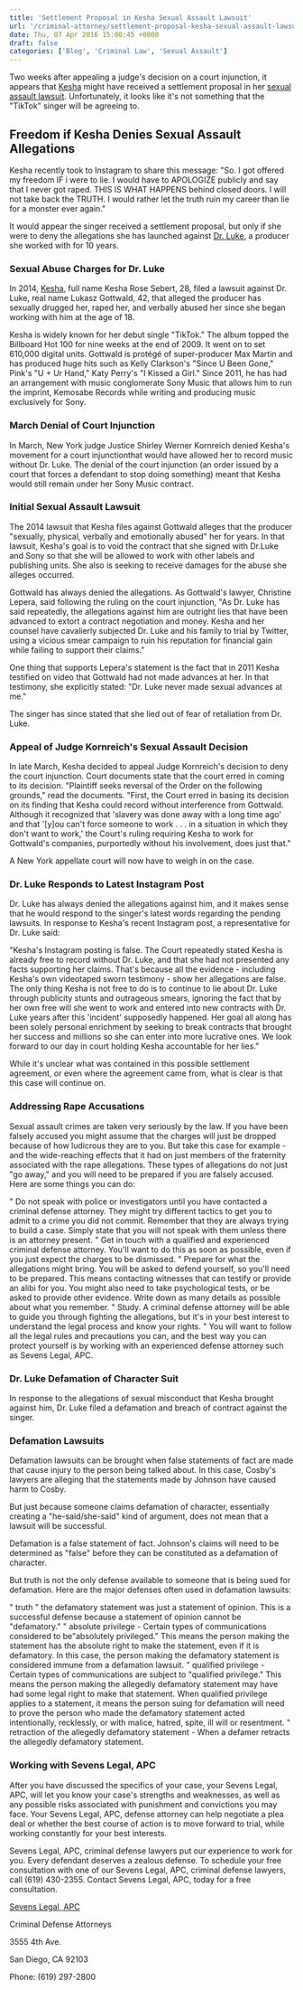 ```yaml
---
title: 'Settlement Proposal in Kesha Sexual Assault Lawsuit'
url: '/criminal-attorney/settlement-proposal-kesha-sexual-assault-lawsuit/488/'
date: Thu, 07 Apr 2016 15:00:45 +0000
draft: false
categories: ['Blog', 'Criminal Law', 'Sexual Assault']
---
```


Two weeks after appealing a judge's decision on a court injunction, it appears that [Kesha](https://www.sevenslegal.com/) might have received a settlement proposal in her [sexual assault lawsuit](https://www.sevenslegal.com/). Unfortunately, it looks like it's not something that the "TikTok" singer will be agreeing to.

Freedom if Kesha Denies Sexual Assault Allegations
--------------------------------------------------

Kesha recently took to Instagram to share this message: "So. I got offered my freedom IF i were to lie. I would have to APOLOGIZE publicly and say that I never got raped. THIS IS WHAT HAPPENS behind closed doors. I will not take back the TRUTH. I would rather let the truth ruin my career than lie for a monster ever again."

It would appear the singer received a settlement proposal, but only if she were to deny the allegations she has launched against [Dr. Luke](https://www.sevenslegal.com/), a producer she worked with for 10 years.

### Sexual Abuse Charges for Dr. Luke

In 2014, [Kesha](https://www.sevenslegal.com/), full name Kesha Rose Sebert, 28, filed a lawsuit against Dr. Luke, real name Lukasz Gottwald, 42, that alleged the producer has sexually drugged her, raped her, and verbally abused her since she began working with him at the age of 18.

Kesha is widely known for her debut single "TikTok." The album topped the Billboard Hot 100 for nine weeks at the end of 2009. It went on to set 610,000 digital units. Gottwald is protégé of super-producer Max Martin and has produced huge hits such as Kelly Clarkson's "Since U Been Gone," Pink's "U + Ur Hand," Katy Perry's "I Kissed a Girl." Since 2011, he has had an arrangement with music conglomerate Sony Music that allows him to run the imprint, Kemosabe Records while writing and producing music exclusively for Sony.

### March Denial of Court Injunction

In March, New York judge Justice Shirley Werner Kornreich denied Kesha's movement for a court injunctionthat would have allowed her to record music without Dr. Luke. The denial of the court injunction (an order issued by a court that forces a defendant to stop doing something) meant that Kesha would still remain under her Sony Music contract.

### Initial Sexual Assault Lawsuit

The 2014 lawsuit that Kesha files against Gottwald alleges that the producer "sexually, physical, verbally and emotionally abused" her for years. In that lawsuit, Kesha's goal is to void the contract that she signed with Dr.Luke and Sony so that she will be allowed to work with other labels and publishing units. She also is seeking to receive damages for the abuse she alleges occurred.

Gottwald has always denied the allegations. As Gottwald's lawyer, Christine Lepera, said following the ruling on the court injunction, "As Dr. Luke has said repeatedly, the allegations against him are outright lies that have been advanced to extort a contract negotiation and money. Kesha and her counsel have cavalierly subjected Dr. Luke and his family to trial by Twitter, using a vicious smear campaign to ruin his reputation for financial gain while failing to support their claims."

One thing that supports Lepera's statement is the fact that in 2011 Kesha testified on video that Gottwald had not made advances at her. In that testimony, she explicitly stated: "Dr. Luke never made sexual advances at me."

The singer has since stated that she lied out of fear of retaliation from Dr. Luke.

### Appeal of Judge Kornreich's Sexual Assault Decision

In late March, Kesha decided to appeal Judge Kornreich's decision to deny the court injunction. Court documents state that the court erred in coming to its decision. "Plaintiff seeks reversal of the Order on the following grounds," read the documents. "First, the Court erred in basing its decision on its finding that Kesha could record without interference from Gottwald. Although it recognized that 'slavery was done away with a long time ago' and that '\[y\]ou can't force someone to work . . . in a situation in which they don't want to work,' the Court's ruling requiring Kesha to work for Gottwald's companies, purportedly without his involvement, does just that."

A New York appellate court will now have to weigh in on the case.

### Dr. Luke Responds to Latest Instagram Post

Dr. Luke has always denied the allegations against him, and it makes sense that he would respond to the singer's latest words regarding the pending lawsuits. In response to Kesha's recent Instagram post, a representative for Dr. Luke said:

"Kesha's Instagram posting is false. The Court repeatedly stated Kesha is already free to record without Dr. Luke, and that she had not presented any facts supporting her claims. That's because all the evidence - including Kesha's own videotaped sworn testimony - show her allegations are false. The only thing Kesha is not free to do is to continue to lie about Dr. Luke through publicity stunts and outrageous smears, ignoring the fact that by her own free will she went to work and entered into new contracts with Dr. Luke years after this 'incident' supposedly happened. Her goal all along has been solely personal enrichment by seeking to break contracts that brought her success and millions so she can enter into more lucrative ones. We look forward to our day in court holding Kesha accountable for her lies."

While it's unclear what was contained in this possible settlement agreement, or even where the agreement came from, what is clear is that this case will continue on.

### Addressing Rape Accusations

Sexual assault crimes are taken very seriously by the law. If you have been falsely accused you might assume that the charges will just be dropped because of how ludicrous they are to you. But take this case for example - and the wide-reaching effects that it had on just members of the fraternity associated with the rape allegations. These types of allegations do not just "go away," and you will need to be prepared if you are falsely accused. Here are some things you can do:

" Do not speak with police or investigators until you have contacted a criminal defense attorney. They might try different tactics to get you to admit to a crime you did not commit. Remember that they are always trying to build a case. Simply state that you will not speak with them unless there is an attorney present. " Get in touch with a qualified and experienced criminal defense attorney. You'll want to do this as soon as possible, even if you just expect the charges to be dismissed. " Prepare for what the allegations might bring. You will be asked to defend yourself, so you'll need to be prepared. This means contacting witnesses that can testify or provide an alibi for you. You might also need to take psychological tests, or be asked to provide other evidence. Write down as many details as possible about what you remember. " Study. A criminal defense attorney will be able to guide you through fighting the allegations, but it's in your best interest to understand the legal process and know your rights. " You will want to follow all the legal rules and precautions you can, and the best way you can protect yourself is by working with an experienced defense attorney such as Sevens Legal, APC.

### Dr. Luke Defamation of Character Suit

In response to the allegations of sexual misconduct that Kesha brought against him, Dr. Luke filed a defamation and breach of contract against the singer.

### Defamation Lawsuits

Defamation lawsuits can be brought when false statements of fact are made that cause injury to the person being talked about. In this case, Cosby's lawyers are alleging that the statements made by Johnson have caused harm to Cosby.

But just because someone claims defamation of character, essentially creating a "he-said/she-said" kind of argument, does not mean that a lawsuit will be successful.

Defamation is a false statement of fact. Johnson's claims will need to be determined as "false" before they can be constituted as a defamation of character.

But truth is not the only defense available to someone that is being sued for defamation. Here are the major defenses often used in defamation lawsuits:

" truth " the defamatory statement was just a statement of opinion. This is a successful defense because a statement of opinion cannot be "defamatory." " absolute privilege - Certain types of communications considered to be"absolutely privileged." This means the person making the statement has the absolute right to make the statement, even if it is defamatory. In this case, the person making the defamatory statement is considered immune from a defamation lawsuit. " qualified privilege - Certain types of communications are subject to "qualified privilege." This means the person making the allegedly defamatory statement may have had some legal right to make that statement. When qualified privilege applies to a statement, it means the person suing for defamation will need to prove the person who made the defamatory statement acted intentionally, recklessly, or with malice, hatred, spite, ill will or resentment. " retraction of the allegedly defamatory statement - When a defamer retracts the allegedly defamatory statement.

### Working with Sevens Legal, APC

After you have discussed the specifics of your case, your Sevens Legal, APC, will let you know your case's strengths and weaknesses, as well as any possible risks associated with punishment and convictions you may face. Your Sevens Legal, APC, defense attorney can help negotiate a plea deal or whether the best course of action is to move forward to trial, while working constantly for your best interests.

Sevens Legal, APC, criminal defense lawyers put our experience to work for you. Every defendant deserves a zealous defense. To schedule your free consultation with one of our Sevens Legal, APC, criminal defense lawyers, call (619) 430-2355. Contact Sevens Legal, APC, today for a free consultation.

[Sevens Legal, APC](https://www.sevenslegal.com/ "Sevens Legal, APC")

Criminal Defense Attorneys

3555 4th Ave.

San Diego, CA 92103

Phone: (619) 297-2800